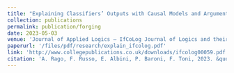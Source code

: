```yaml
---
title: "Explaining Classifiers’ Outputs with Causal Models and Argumentation"
collection: publications
permalink: publication/forging
date: 2023-05-03
venue: 'Journal of Applied Logics — IfCoLog Journal of Logics and their Applications, Special Issue: Advances in Argumentgation in AI, Volume 10, Number 3: May, 2023.'
paperurl: '/files/pdf/research/explain_ifcolog.pdf'
link: 'http://www.collegepublications.co.uk/downloads/ifcolog00059.pdf'
citation: 'A. Rago, F. Russo, E. Albini, P. Baroni, F. Toni, 2023. &quot;Explaining Classifiers’ Outputs with Causal Models and Argumentation.&quot; <i>Journal of Applied Logics — IfCoLog Journal of Logics and their Applications, Special Issue: Advances in Argumentgation in AI, Volume 10, Number 3: May, 2023.</i>'
---
```

